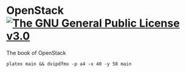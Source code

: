 OpenStack [![The GNU General Public License v3.0](http://img.shields.io/badge/license-GPLv3-blue.svg?style=flat)](https://github.com/Project-VI/OpenStack/blob/master/LICENSE)
===

The book of OpenStack

```
platex main && dvipdfmx -p a4 -x 40 -y 58 main  
```

